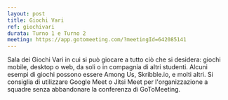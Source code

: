 ```yaml
---
layout: post
title: Giochi Vari
ref: giochivari
durata: Turno 1 e Turno 2
meeting: https://app.gotomeeting.com/?meetingId=642085141
---
```


Sala dei Giochi Vari in cui si può giocare a tutto ciò che si desidera: giochi mobile, desktop o web, da soli o in compagnia di altri studenti. Alcuni esempi di giochi possono essere Among Us, Skribble.io, e molti altri. Si consiglia di utilizzare Google Meet o Jitsi Meet per l'organizzazione a squadre senza abbandonare la conferenza di GoToMeeting.
